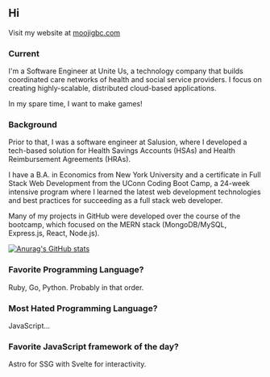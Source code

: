 ## Hi
Visit my website at [moojigbc.com](https://moojigbc.com)

### Current
I'm a Software Engineer at Unite Us, a technology company that builds coordinated care networks of health and social service providers. I focus on creating highly-scalable, distributed cloud-based applications.

In my spare time, I want to make games!

### Background
Prior to that, I was a software engineer at Salusion, where I developed a tech-based solution for Health Savings Accounts (HSAs) and Health Reimbursement Agreements (HRAs).

I have a B.A. in Economics from New York University and a certificate in Full Stack Web Development from the UConn Coding Boot Camp, a 24-week intensive program where I learned the latest web development technologies and best practices for succeeding as a full stack web developer. 

Many of my projects in GitHub were developed over the course of the bootcamp, which focused on the MERN stack (MongoDB/MySQL, Express.js, React, Node.js).

[![Anurag's GitHub stats](https://github-readme-stats.chimid.com?username=moojigc&theme=radical&count_private=true)](https://github.com/anuraghazra/github-readme-stats)

### Favorite Programming Language?
Ruby, Go, Python. Probably in that order.

### Most Hated Programming Language?
JavaScript...

### Favorite JavaScript framework of the day?
Astro for SSG with Svelte for interactivity.
